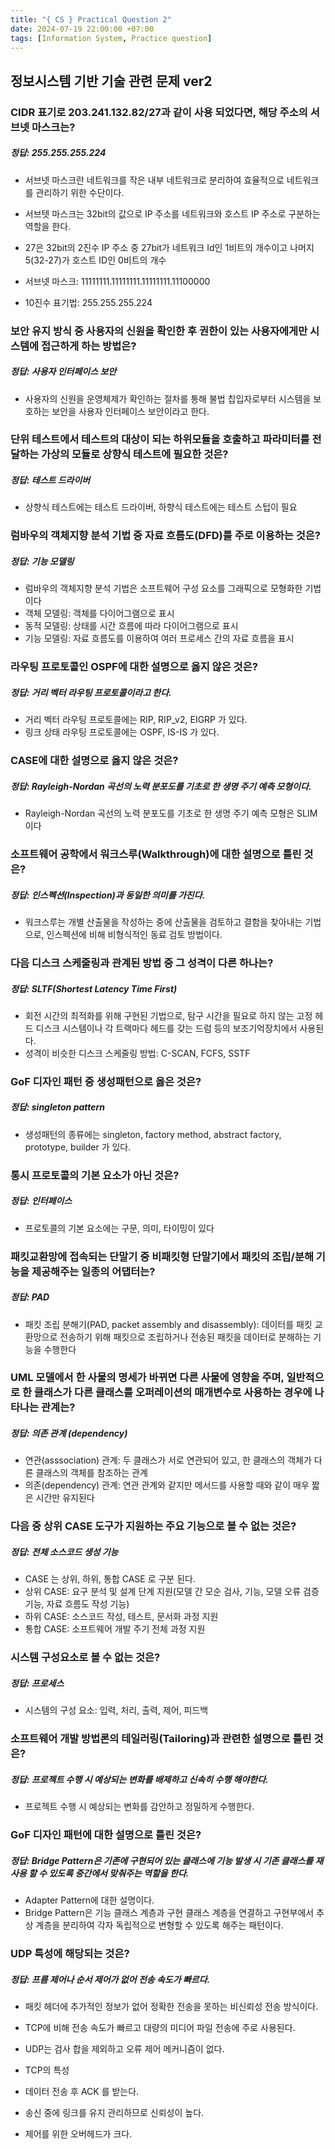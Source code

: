 ```yaml
---
title: "{ CS } Practical Question 2"
date: 2024-07-19 22:00:00 +07:00
tags: [Information System, Practice question]
---
```


## 정보시스템 기반 기술 관련 문제 ver2

### CIDR 표기로 203.241.132.82/27과 같이 사용 되었다면, 해당 주소의 서브넷 마스크는?

##### 정답: 255.255.255.224

- 서브넷 마스크란 네트워크를 작은 내부 네트워크로 분리하여 효율적으로 네트워크를 관리하기 위한 수단이다.
- 서브텟 마스크는 32bit의 값으로 IP 주소를 네트워크와 호스트 IP 주소로 구분하는 역할을 한다.
- 27은 32bit의 2진수 IP 주소 중 27bit가 네트워크 Id인 1비트의 개수이고 나머지 5(32-27)가 호스트 ID인 0비트의 개수

- 서브넷 마스크: 11111111.11111111.11111111.11100000
- 10진수 표기법: 255.255.255.224

### 보안 유지 방식 중 사용자의 신원을 확인한 후 권한이 있는 사용자에게만 시스템에 접근하게 하는 방법은?

##### 정답: 사용자 인터페이스 보안

- 사용자의 신원을 운영체제가 확인하는 절차를 통해 불법 칩입자로부터 시스템을 보호하는 보안을 사용자 인터페이스 보안이라고 한다.

### 단위 테스트에서 테스트의 대상이 되는 하위모듈을 호출하고 파라미터를 전달하는 가상의 모듈로 상향식 테스트에 필요한 것은?

##### 정답: 테스트 드라이버

- 상향식 테스트에는 테스트 드라이버, 하향식 테스트에는 테스트 스텁이 필요

### 럼바우의 객체지향 분석 기법 중 자료 흐름도(DFD)를 주로 이용하는 것은?

##### 정답: 기능 모델링

- 럼바우의 객체지향 분석 기법은 소프트웨어 구성 요소를 그래픽으로 모형화한 기법이다
- 객체 모델링: 객체를 다이어그램으로 표시
- 동적 모델링: 상태를 시간 흐름에 따라 다이어그램으로 표시
- 기능 모델링: 자료 흐름도를 이용하여 여러 프로세스 간의 자료 흐름을 표시

### 라우팅 프로토콜인 OSPF에 대한 설명으로 옳지 않은 것은?

##### 정답: 거리 벡터 라우팅 프로토콜이라고 한다.

- 거리 벡터 라우팅 프로토콜에는 RIP, RIP_v2, EIGRP 가 있다.
- 링크 상태 라우팅 프로토콜에는 OSPF, IS-IS 가 있다.

### CASE에 대한 설명으로 옳지 않은 것은?

##### 정답: Rayleigh-Nordan 곡선의 노력 분포도를 기초로 한 생명 주기 예측 모형이다.

- Rayleigh-Nordan 곡선의 노력 분포도를 기초로 한 생명 주기 예측 모형은 SLIM 이다

### 소프트웨어 공학에서 워크스루(Walkthrough)에 대한 설명으로 틀린 것은?

##### 정답: 인스펙션(Inspection)과 동일한 의미를 가진다.

- 워크스루는 개별 산출물을 작성하는 중에 산출물을 검토하고 결함을 찾아내는 기법으로, 인스펙션에 비해 비형식적인 동료 검토 방법이다.

### 다음 디스크 스케줄링과 관계된 방법 중 그 성격이 다른 하나는?

##### 정답: SLTF(Shortest Latency Time First)

- 회전 시간의 최적화를 위해 구현된 기법으로, 탐구 시간을 필요로 하지 않는 고정 헤드 디스크 시스템이나 각 트랙마다 헤드를 갖는 드럼 등의 보조기억장치에서 사용된다.
- 성격이 비슷한 디스크 스케줄링 방법: C-SCAN, FCFS, SSTF

### GoF 디자인 패턴 중 생성패턴으로 옳은 것은?

##### 정답: singleton pattern

- 생성패턴의 종류에는 singleton, factory method, abstract factory, prototype, builder 가 있다.

### 통시 프로토콜의 기본 요소가 아닌 것은?

##### 정답: 인터페이스

- 프로토콜의 기본 요소에는 구문, 의미, 타이밍이 있다

### 패킷교환망에 접속되는 단말기 중 비패킷형 단말기에서 패킷의 조립/분해 기능을 제공해주는 일종의 어댑터는?

##### 정답: PAD

- 패킷 조립 분해기(PAD, packet assembly and disassembly): 데이터를 패킷 교환망으로 전송하기 위해 패킷으로 조립하거나 전송된 패킷을 데이터로 분해하는 기능을 수행한다

### UML 모델에서 한 사물의 명세가 바뀌면 다른 사물에 영향을 주며, 일반적으로 한 클래스가 다른 클래스를 오퍼레이션의 매개변수로 사용하는 경우에 나타나는 관계는?

##### 정답: 의존 관계 (dependency)

- 연관(asssociation) 관계: 두 클래스가 서로 연관되어 있고, 한 클래스의 객체가 다른 클래스의 객체를 참조하는 관계
- 의존(dependency) 관계: 연관 관계와 같지만 메서드를 사용할 때와 같이 매우 짧은 시간만 유지된다

### 다음 중 상위 CASE 도구가 지원하는 주요 기능으로 볼 수 없는 것은?

##### 정답: 전체 소스코드 생성 기능

- CASE 는 상위, 하위, 통합 CASE 로 구분 된다.
- 상위 CASE: 요구 분석 및 설계 단계 지원(모델 간 모순 검사, 기능, 모델 오류 검증 기능, 자료 흐름도 작성 기능)
- 하위 CASE: 소스코드 작성, 테스트, 문서화 과정 지원
- 통합 CASE: 소프트웨어 개발 주기 전체 과정 지원

### 시스템 구성요소로 볼 수 없는 것은?

##### 정답: 프로세스

- 시스템의 구성 요소: 입력, 처리, 출력, 제어, 피드백

### 소프트웨어 개발 방법론의 테일러링(Tailoring)과 관련한 설명으로 틀린 것은?

##### 정답: 프로젝트 수행 시 예상되는 변화를 배제하고 신속히 수행 해야한다.

- 프로젝트 수행 시 예상되는 변화를 감안하고 정밀하게 수행한다.

### GoF 디자인 패턴에 대한 설명으로 틀린 것은?

##### 정답: Bridge Pattern은 기존에 구현되어 있는 클래스에 기능 발생 시 기존 클래스를 재사용 할 수 있도록 중간에서 맞춰주는 역할을 한다.

- Adapter Pattern에 대한 설명이다.
- Bridge Pattern은 기능 클래스 계층과 구현 클래스 계층을 연결하고 구현부에서 추상 계층을 분리하여 각자 독립적으로 변형할 수 있도록 해주는 패턴이다.

### UDP 특성에 해당되는 것은?

##### 정답: 프름 제어나 순서 제어가 없어 전송 속도가 빠르다.

- 패킷 헤더에 추가적인 정보가 없어 정확한 전송을 못하는 비신뢰성 전송 방식이다.
- TCP에 비해 전송 속도가 빠르고 대량의 미디어 파일 전송에 주로 사용된다.
- UDP는 검사 합을 제외하고 오류 제어 메커니즘이 없다.

- TCP의 특성
- 데이터 전송 후 ACK 를 받는다.
- 송신 중에 링크를 유지 관리하므로 신뢰성이 높다.
- 제어를 위한 오버헤드가 크다.
